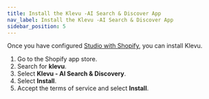```yaml
---
title: Install the Klevu -AI Search & Discover App
nav_label: Install the Klevu -AI Search & Discover App
sidebar_position: 5
---
```


Once you have configured [Studio with Shopify](/docs/studio/sign-up/shopify), you can install Klevu.

1. Go to the Shopify app store.
2. Search for **klevu**.
3. Select **Klevu - AI Search & Discovery**.
4. Select **Install**.
5. Accept the terms of service and select **Install**.

